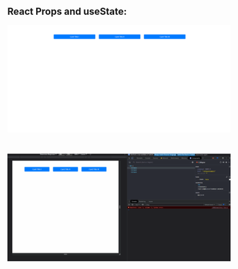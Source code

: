 ## <b> React Props and useState:
 
  
![React Props and useState](https://github.com/alikartalonline/React-Homeworks/blob/main/HomeWork5/assets/state1.gif)
  
 <br/>
 
 ![React Props and useState2](https://github.com/alikartalonline/React-Homeworks/blob/main/HomeWork5/assets/state2.gif)
